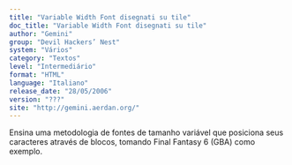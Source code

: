 ```yaml
---
title: "Variable Width Font disegnati su tile"
doc_title: "Variable Width Font disegnati su tile"
author: "Gemini"
group: "Devil Hackers’ Nest"
system: "Vários"
category: "Textos"
level: "Intermediário"
format: "HTML"
language: "Italiano"
release_date: "28/05/2006"
version: "???"
site: "http://gemini.aerdan.org/"
---
```

Ensina uma metodologia de fontes de tamanho variável que posiciona seus caracteres através de blocos, tomando Final Fantasy 6 (GBA) como exemplo.